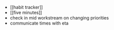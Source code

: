 - [[habit tracker]]
- [[five minutes]]
- check in mid workstream on changing priorities
- communicate times with eta